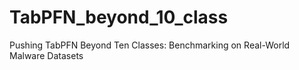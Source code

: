# TabPFN_beyond_10_class
Pushing TabPFN Beyond Ten Classes: Benchmarking on Real-World Malware Datasets
